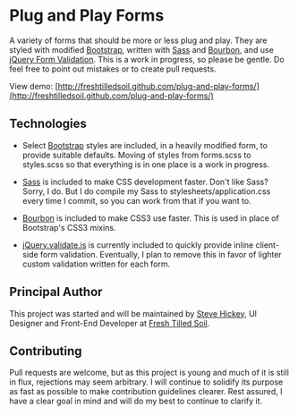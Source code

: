 Plug and Play Forms
===================

A variety of forms that should be more or less plug and play. They are styled with modified [Bootstrap](http://twitter.github.com/bootstrap/), written with [Sass](http://sass-lang.com/) and [Bourbon](http://thoughtbot.com/bourbon/), and use [jQuery Form Validation](http://bassistance.de/jquery-plugins/jquery-plugin-validation/). This is a work in progress, so please be gentle. Do feel free to point out mistakes or to create pull requests.

View demo: [http://freshtilledsoil.github.com/plug-and-play-forms/](http://freshtilledsoil.github.com/plug-and-play-forms/)

Technologies
------------

* Select [Bootstrap](https://github.com/twitter/bootstrap) styles are included, in a heavily modified form, to provide suitable defaults. Moving of styles from forms.scss to styles.scss so that everything is in one place is a work in progress.

* [Sass](http://sass-lang.com/) is included to make CSS development faster. Don't like Sass? Sorry, I do. But I do compile my Sass to stylesheets/application.css every time I commit, so you can work from that if you want to.

* [Bourbon](https://github.com/thoughtbot/bourbon) is included to make CSS3 use faster. This is used in place of Bootstrap's CSS3 mixins.

* [jQuery.validate.js](https://github.com/jzaefferer/jquery-validation) is currently included to quickly provide inline client-side form validation. Eventually, I plan to remove this in favor of lighter custom validation written for each form.

Principal Author
----------------

This project was started and will be maintained by [Steve Hickey](https://twitter.com/stevehickeydsgn), UI Designer and Front-End Developer at [Fresh Tilled Soil](http://www.freshtilledsoil.com/).

Contributing
------------

Pull requests are welcome, but as this project is young and much of it is still in flux, rejections may seem arbitrary. I will continue to solidify its purpose as fast as possible to make contribution guidelines clearer. Rest assured, I have a clear goal in mind and will do my best to continue to clarify it.
